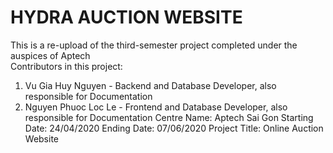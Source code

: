 # HYDRA AUCTION WEBSITE    
This is a  re-upload of the third-semester project completed under the auspices of Aptech    
Contributors in this project:
  1. Vu Gia Huy Nguyen - Backend and Database Developer, also responsible for Documentation
  2. Nguyen Phuoc Loc Le - Frontend and Database Developer, also responsible for Documentation
Centre Name: Aptech Sai Gon
Starting Date: 24/04/2020
Ending Date: 07/06/2020
Project Title: Online Auction Website
